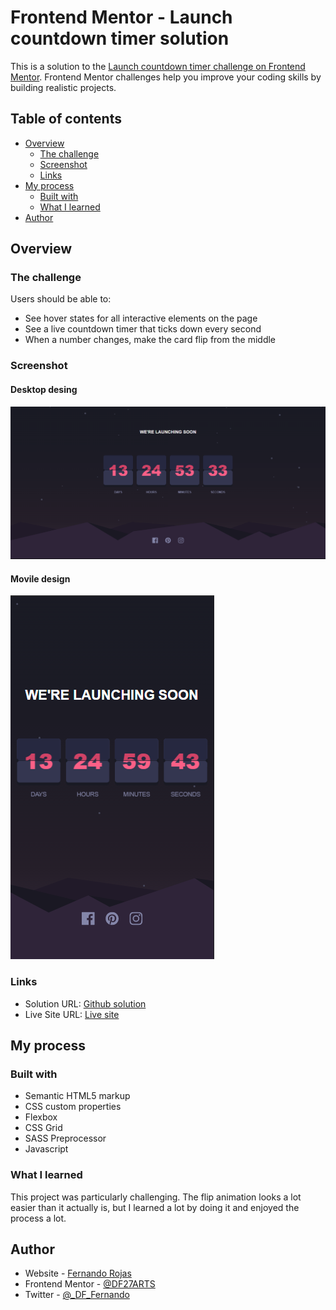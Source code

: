 # Frontend Mentor - Launch countdown timer solution

This is a solution to the [Launch countdown timer challenge on Frontend Mentor](https://www.frontendmentor.io/challenges/launch-countdown-timer-N0XkGfyz-). Frontend Mentor challenges help you improve your coding skills by building realistic projects.

## Table of contents

- [Overview](#overview)
  - [The challenge](#the-challenge)
  - [Screenshot](#screenshot)
  - [Links](#links)
- [My process](#my-process)
  - [Built with](#built-with)
  - [What I learned](#what-i-learned)
- [Author](#author)

## Overview

### The challenge

Users should be able to:

- See hover states for all interactive elements on the page
- See a live countdown timer that ticks down every second
- When a number changes, make the card flip from the middle

### Screenshot

#### Desktop desing

![Desktop design](./screenshots/desktop-design.png)

#### Movile design

![Movile design](./screenshots/movile-design.png)

### Links

- Solution URL: [Github solution](https://github.com/DF27ARTS/Launch_count_down_challenge)
- Live Site URL: [Live site](https://df27arts.github.io/Launch_count_down_challenge)

## My process

### Built with

- Semantic HTML5 markup
- CSS custom properties
- Flexbox
- CSS Grid
- SASS Preprocessor
- Javascript

### What I learned

This project was particularly challenging. The flip animation looks a lot easier than it actually is, but I learned a lot by doing it and enjoyed the process a lot.

## Author

- Website - [Fernando Rojas](https://portfoliio-three.vercel.app/)
- Frontend Mentor - [@DF27ARTS](https://www.frontendmentor.io/profile/DF27ARTS)
- Twitter - [@\_DF_Fernando](https://twitter.com/_DF_Fernando)
